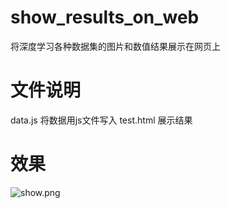 # show_results_on_web
将深度学习各种数据集的图片和数值结果展示在网页上

# 文件说明
data.js 将数据用js文件写入
test.html 展示结果

# 效果
![show.png](https://i.loli.net/2019/09/25/39sOqbyH1SgD6Gr.png)
